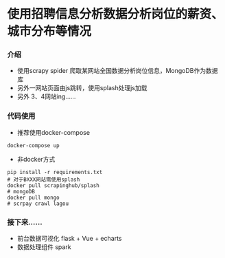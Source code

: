 # 使用招聘信息分析数据分析岗位的薪资、城市分布等情况

### 介绍
- 使用scrapy spider 爬取某网站全国数据分析岗位信息，MongoDB作为数据库
- 另外一网站页面由js跳转，使用splash处理js加载
- 另外 3、4网站ing……

### 代码使用
- 推荐使用docker-compose
~~~ 
docker-compose up 
~~~
- 非docker方式
~~~ 
pip install -r requirements.txt
# 对于BXXX网站需使用splash
docker pull scrapinghub/splash
# mongoDB 
docker pull mongo
# scrpay crawl lagou

~~~

### 接下来……

- 前台数据可视化 flask + Vue + echarts
- 数据处理组件 spark